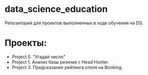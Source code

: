 # data_science_education

Репозиторий для проектов выполненных в ходе обучения на DS.

# Проекты:

- Project 0. "Угадай число"
- Project 1. Анализ базы резюме с Head Hunter.
- Project 3. Предсказание рейтинга отеля на Booking.
